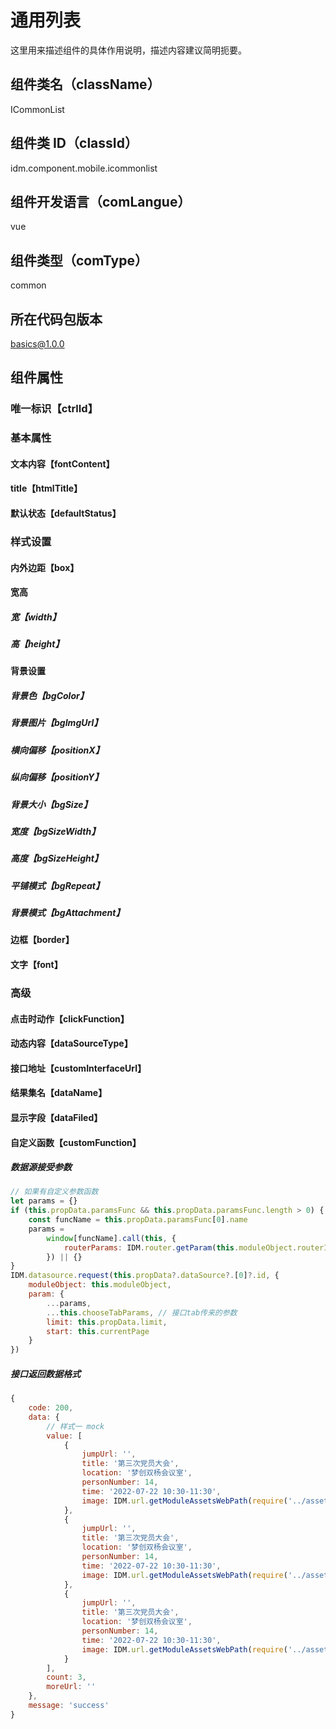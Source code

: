 # 通用列表

这里用来描述组件的具体作用说明，描述内容建议简明扼要。

## 组件类名（className）

ICommonList

## 组件类 ID（classId）

idm.component.mobile.icommonlist

## 组件开发语言（comLangue）

vue

## 组件类型（comType）

common

## 所在代码包版本

basics@1.0.0

## 组件属性

### 唯一标识【ctrlId】

### 基本属性

#### 文本内容【fontContent】

#### title【htmlTitle】

#### 默认状态【defaultStatus】

### 样式设置

#### 内外边距【box】

#### 宽高

##### 宽【width】

##### 高【height】

#### 背景设置

##### 背景色【bgColor】

##### 背景图片【bgImgUrl】

##### 横向偏移【positionX】

##### 纵向偏移【positionY】

##### 背景大小【bgSize】

##### 宽度【bgSizeWidth】

##### 高度【bgSizeHeight】

##### 平铺模式【bgRepeat】

##### 背景模式【bgAttachment】

#### 边框【border】

#### 文字【font】

### 高级

#### 点击时动作【clickFunction】

#### 动态内容【dataSourceType】

#### 接口地址【customInterfaceUrl】

#### 结果集名【dataName】

#### 显示字段【dataFiled】

#### 自定义函数【customFunction】

##### 数据源接受参数

```js
// 如果有自定义参数函数
let params = {}
if (this.propData.paramsFunc && this.propData.paramsFunc.length > 0) {
    const funcName = this.propData.paramsFunc[0].name
    params =
        window[funcName].call(this, {
            routerParams: IDM.router.getParam(this.moduleObject.routerId)
        }) || {}
}
IDM.datasource.request(this.propData?.dataSource?.[0]?.id, {
    moduleObject: this.moduleObject,
    param: {
        ...params,
        ...this.chooseTabParams, // 接口tab传来的参数
        limit: this.propData.limit,
        start: this.currentPage
    }
})
```

##### 接口返回数据格式

```js
{
    code: 200,
    data: {
        // 样式一 mock
        value: [
            {
                jumpUrl: '',
                title: '第三次党员大会',
                location: '梦创双杨会议室',
                personNumber: 14,
                time: '2022-07-22 10:30-11:30',
                image: IDM.url.getModuleAssetsWebPath(require('../assets/banner1.jpg'), _this.moduleObject)
            },
            {
                jumpUrl: '',
                title: '第三次党员大会',
                location: '梦创双杨会议室',
                personNumber: 14,
                time: '2022-07-22 10:30-11:30',
                image: IDM.url.getModuleAssetsWebPath(require('../assets/banner2.jpg'), _this.moduleObject)
            },
            {
                jumpUrl: '',
                title: '第三次党员大会',
                location: '梦创双杨会议室',
                personNumber: 14,
                time: '2022-07-22 10:30-11:30',
                image: IDM.url.getModuleAssetsWebPath(require('../assets/banner3.jpg'), _this.moduleObject)
            }
        ],
        count: 3,
        moreUrl: ''
    },
    message: 'success'
}
```
